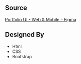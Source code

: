 ## Source
[Portfolio UI - Web & Mobile – Figma](https://www.figma.com/file/gKZoWoleFgP35xvYu83Y2l/Portfolio-UI---Web-%26-Mobile?node-id=138%3A68&t=yLLuSnjQCMiKQqK7-0)
## Designed By

 - Html
 - CSS
 - Bootstrap